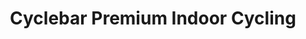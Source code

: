 ---
title: "Cyclebar Premium Indoor Cycling"
url: /houston/cyclebar-premium-indoor-cycling/
shop: Fahrrad
---